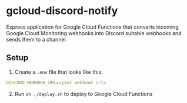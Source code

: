 # gcloud-discord-notify
Express application for Google Cloud Functions that converts incoming Google Cloud Monitoring webhooks into Discord suitable webhooks and sends them to a channel.

## Setup
1. Create a `.env` file that looks like this:

```yaml
DISCORD_WEBHOOK_URL=<your webhook url>
```

2. Run `sh ./deploy.sh` to deploy to Google Cloud Functions